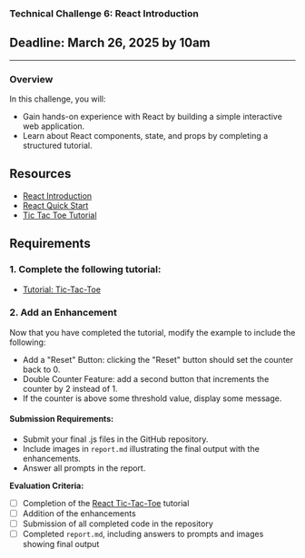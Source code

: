 ### Technical Challenge 6: React Introduction

## Deadline: March 26, 2025 by 10am

---

### Overview

In this challenge, you will:

  - Gain hands-on experience with React by building a simple interactive web application. 
  - Learn about React components, state, and props by completing a structured tutorial.

## Resources
- [React Introduction](https://react.dev/)
- [React Quick Start](https://react.dev/learn)
- [Tic Tac Toe Tutorial](https://react.dev/learn/tutorial-tic-tac-toe)

## Requirements

### 1. Complete the following tutorial:

- [Tutorial: Tic-Tac-Toe](https://react.dev/learn/tutorial-tic-tac-toe) 

### 2. Add an Enhancement

Now that you have completed the tutorial, modify the example to include the following:

- Add a "Reset" Button: clicking the "Reset" button should set the counter back to 0.
- Double Counter Feature: add a second button that increments the counter by 2 instead of 1.
- If the counter is above some threshold value, display some message.

#### **Submission Requirements:**
- Submit your final .js files in the GitHub repository.
- Include images in `report.md` illustrating the final output with the enhancements.
- Answer all prompts in the report.

**Evaluation Criteria:**

- [ ] Completion of the [React Tic-Tac-Toe](https://react.dev/learn/tutorial-tic-tac-toe)  tutorial
- [ ] Addition of the enhancements
- [ ] Submission of all completed code in the repository
- [ ] Completed `report.md`, including answers to prompts and images showing final output
